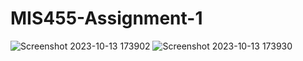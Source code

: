 # MIS455-Assignment-1
![Screenshot 2023-10-13 173902](https://github.com/tnshaila/MIS455-Assignment-1/assets/68160814/35243525-1bba-4182-9509-46ae50152c2c)
![Screenshot 2023-10-13 173930](https://github.com/tnshaila/MIS455-Assignment-1/assets/68160814/d676ecc3-6719-47f5-970b-aee3991ee058)
